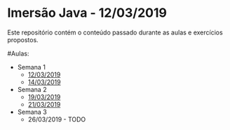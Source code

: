 
# Imersão Java - 12/03/2019

Este repositório contém o conteúdo passado durante as aulas e exercícios propostos.

#Aulas:
* Semana 1  
    * [12/03/2019](./aulas/2019_03_12.MD)   
    * [14/03/2019](./aulas/2019_03_14.MD)   
* Semana 2  
    * [19/03/2019](./aulas/2019_03_19.MD)    
    * [21/03/2019](./aulas/2019_03_21.MD)    
* Semana 3  
    * 26/03/2019 - TODO